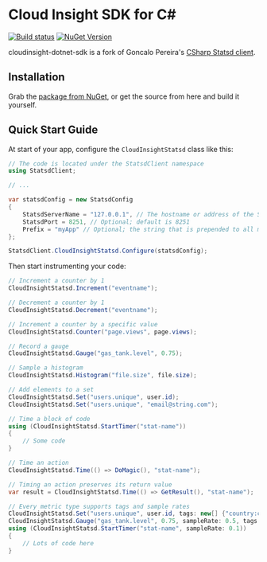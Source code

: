 Cloud Insight SDK for C#
================

[![Build status](https://ci.appveyor.com/api/projects/status/aiwcurj3qfn5n46s?svg=true)](https://ci.appveyor.com/project/startover/cloudinsight-dotnet-sdk)
[![NuGet Version](http://img.shields.io/nuget/v/cloudinsight-dotnet-sdk.svg?style=flat)](https://www.nuget.org/packages/cloudinsight-dotnet-sdk/)

cloudinsight-dotnet-sdk is a fork of Goncalo Pereira's [CSharp Statsd client](https://github.com/Pereingo/statsd-csharp-client).

Installation
------------

Grab the [package from NuGet](https://nuget.org/packages/cloudinsight-dotnet-sdk/), or get the source from here and build it yourself.

Quick Start Guide
-----------------

At start of your app, configure the `CloudInsightStatsd` class like this:

``` C#
// The code is located under the StatsdClient namespace
using StatsdClient;

// ...

var statsdConfig = new StatsdConfig
{
    StatsdServerName = "127.0.0.1", // The hostname or address of the StatsD server
    StatsdPort = 8251, // Optional; default is 8251
    Prefix = "myApp" // Optional; the string that is prepended to all metrics, by default no prefix will be prepended
};

StatsdClient.CloudInsightStatsd.Configure(statsdConfig);
```

Then start instrumenting your code:

``` C#
// Increment a counter by 1
CloudInsightStatsd.Increment("eventname");

// Decrement a counter by 1
CloudInsightStatsd.Decrement("eventname");

// Increment a counter by a specific value
CloudInsightStatsd.Counter("page.views", page.views);

// Record a gauge
CloudInsightStatsd.Gauge("gas_tank.level", 0.75);

// Sample a histogram
CloudInsightStatsd.Histogram("file.size", file.size);

// Add elements to a set
CloudInsightStatsd.Set("users.unique", user.id);
CloudInsightStatsd.Set("users.unique", "email@string.com");

// Time a block of code
using (CloudInsightStatsd.StartTimer("stat-name"))
{
    // Some code
}

// Time an action
CloudInsightStatsd.Time(() => DoMagic(), "stat-name");

// Timing an action preserves its return value
var result = CloudInsightStatsd.Time(() => GetResult(), "stat-name");

// Every metric type supports tags and sample rates
CloudInsightStatsd.Set("users.unique", user.id, tags: new[] {"country:canada"});
CloudInsightStatsd.Gauge("gas_tank.level", 0.75, sampleRate: 0.5, tags: new[] {"hybrid", "trial_1"});
using (CloudInsightStatsd.StartTimer("stat-name", sampleRate: 0.1))
{
    // Lots of code here
}
```

